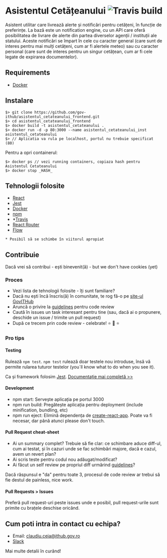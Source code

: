 # Asistentul Cetățeanului ![Travis build](https://travis-ci.org/gov-ithub/asistentul_cetateanului_frontend.svg?branch=master)

Asistent utilitar care livrează alerte și notificări pentru cetățeni, în funcție de preferințe. La bază este un notification engine, cu un API care oferă posibilitatea de livrare de alerte din partea diverselor agenții / instituții ale statului. Aceste notificări se împart în cele cu caracter general (care sunt de interes pentru mai mulți cetățeni, cum ar fi alertele meteo) sau cu caracter personal (care sunt de interes pentru un singur cetățean, cum ar fi cele legate de expirarea documentelor).

## Requirements 
- [Docker](https://docs.docker.com/engine/installation/)

## Instalare

```
$> git clone https://github.com/gov-ithub/asistentul_cetateanului_frontend.git
$> cd asistentul_cetateanului_frontend
$> docker build -t asistentul_cetateanului .
$> docker run -d -p 80:3000 --name asistentul_cetateanului_inst asistentul_cetateanului
$> // Aplicatia va rula pe localhost, portul nu trebuie specificat (80)
```

Pentru a opri containerul:
```
$> docker ps // vezi running containers, copiaza hash pentru Asistentul Cetateanului
$> docker stop _HASH_
```

## Tehnologii folosite
- [React](https://facebook.github.io/react/)
- [Jest](https://facebook.github.io/jest/)
- [Docker](https://docs.docker.com/engine/installation/)
- [npm](https://github.com/npm/npm)
- *[Travis](https://travis-ci.org/) 
- [React Router](https://github.com/ReactTraining/react-router)
- [Flow](https://flowtype.org/)

```* Posibil să se schimbe în viitorul apropiat```
 
## Contribuie

Dacă vrei să contribui - ești binevenit(ă) - but we don't have cookies (yet) 

### Proces
- Vezi lista de tehnologii folosite - îți sunt familiare?
- Dacă nu ești încă înscris(ă) în comunitate, te rog fă-o pe [site-ul GovITHub](http://ithub.gov.ro/formular-de-aplicatie/)
- Aruncă o privire la [guidelines](https://github.com/gov-ithub/guidelines/blob/master/CODE_REVIEW.md) pentru code review 
- Caută în issues un task interesant pentru tine (sau, dacă ai o propunere, deschide un issue / trimite un pull request)
- După ce trecem prin code review - celebrate! :star: :star2: :star:

### Pro tips

#### Testing
Rulează `npm test`. `npm test` rulează doar testele nou introduse, însă vă permite rularea tuturor testelor (you`ll know what to do when you see it). 

Ca și framework folosim [Jest](https://facebook.github.io/jest/). [Documentație mai completă >>](https://github.com/facebookincubator/create-react-app/blob/master/packages/react-scripts/template/README.md#running-tests)

#### Development
- npm start: Servește aplicația pe portul 3000
- npm run build: Pregătește aplicația pentru deployment (include minification, bundling, etc)
- npm run eject: Elimină dependența de [create-react-app](https://github.com/facebookincubator/create-react-app/). Poate va fi necesar, dar până atunci please don't touch. 

#### Pull Request cheat-sheet
- Ai un summary complet? Trebuie să fie clar: ce schimbare aduce diff-ul, cum ai testat, și în cazuri unde se fac schimbări majore, dacă e cazul, avem un revert plan?
- Ai scris teste pentru codul nou adăugat/modificat? 
- Ai făcut un self review pe propriul diff urmărind [guidelines](https://github.com/gov-ithub/guidelines/blob/master/CODE_REVIEW.md)?

Dacă răspunsul e "da" pentru toate 3, procesul de code review ar trebui să fie destul de painless, nice work.

#### Pull Requests > Issues
Preferă pull request-uri peste issues unde e posibil, pull request-urile sunt primite cu brațele deschise oricând.  

## Cum poti intra in contact cu echipa?
- Email: claudiu.ceia@ithub.gov.ro
- [Slack](https://govithub.slack.com/messages/asist_cetatean/details/) 


Mai multe detalii în curând! 
